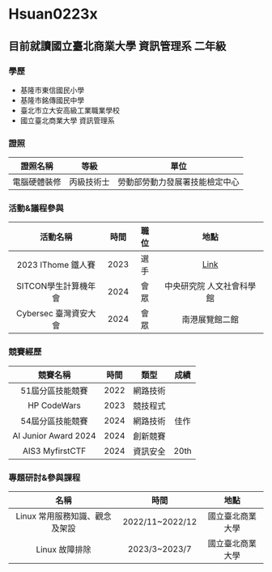 # Hsuan0223x
## 目前就讀國立臺北商業大學 資訊管理系 二年級
### 學歷
* 基隆市東信國民小學
* 基隆市銘傳國民中學
* 臺北市立大安高級工業職業學校
* 國立臺北商業大學 資訊管理系

### 證照
|   證照名稱   |    等級    |              單位              |
|:------------:|:----------:|:------------------------------:|
| 電腦硬體裝修 | 丙級技術士 | 勞動部勞動力發展署技能檢定中心 |

### 活動&議程參與
|       活動名稱        | 時間 | 職位 |                               地點                               |
|:---------------------:|:----:|:----:|:----------------------------------------------------------------:|
|  2023 IThome 鐵人賽   | 2023 | 選手 | [Link](https://ithelp.ithome.com.tw/users/20162377/ironman/6618) |
| SITCON學⽣計算機年會  | 2024 | 會眾 |                    中央研究院 人文社會科學館                     |
| Cybersec 臺灣資安大會 | 2024 | 會眾 |                          南港展覽館二館                          |
### 競賽經歷

|       競賽名稱       | 時間 |   類型   | 成績 |
|:--------------------:|:----:|:--------:|:----:|
|   51屆分區技能競賽   | 2022 | 網路技術 |      |
|     HP CodeWars      | 2023 | 競技程式 |      |
|   54屆分區技能競賽   | 2024 | 網路技術 | 佳作 |
| AI Junior Award 2024 | 2024 | 創新競賽 |      |
|   AIS3 MyfirstCTF    | 2024 | 資訊安全 | 20th |
### 專題研討&參與課程


|              名稱              |      時間       |       地點       |
|:------------------------------:|:---------------:|:----------------:|
| Linux 常用服務知識、觀念及架設 | 2022/11~2022/12 | 國立臺北商業大學 |
|         Linux 故障排除         |  2023/3~2023/7  | 國立臺北商業大學 |